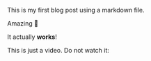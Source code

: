 This is my first blog post using a markdown file.

Amazing 🚀 

It actually **works**!

This is just a video. Do not watch it:

<Youtube videoId="ut0pk7GqV0Y" />
